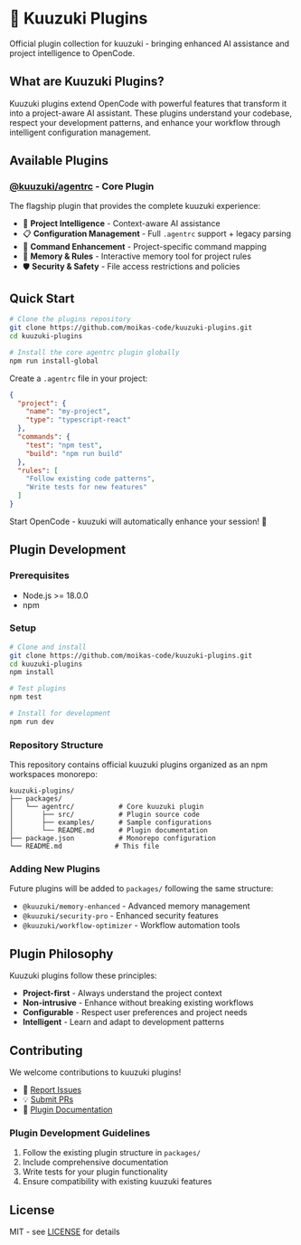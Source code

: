 # 🌸 Kuuzuki Plugins

Official plugin collection for kuuzuki - bringing enhanced AI assistance and project intelligence to OpenCode.

## What are Kuuzuki Plugins?

Kuuzuki plugins extend OpenCode with powerful features that transform it into a project-aware AI assistant. These plugins understand your codebase, respect your development patterns, and enhance your workflow through intelligent configuration management.

## Available Plugins

### [@kuuzuki/agentrc](./packages/agentrc) - Core Plugin
The flagship plugin that provides the complete kuuzuki experience:

- 🌸 **Project Intelligence** - Context-aware AI assistance
- 📋 **Configuration Management** - Full `.agentrc` support + legacy parsing  
- 🔧 **Command Enhancement** - Project-specific command mapping
- 💾 **Memory & Rules** - Interactive memory tool for project rules
- 🛡️ **Security & Safety** - File access restrictions and policies

## Quick Start

```bash
# Clone the plugins repository
git clone https://github.com/moikas-code/kuuzuki-plugins.git
cd kuuzuki-plugins

# Install the core agentrc plugin globally
npm run install-global
```

Create a `.agentrc` file in your project:
```json
{
  "project": {
    "name": "my-project",
    "type": "typescript-react"
  },
  "commands": {
    "test": "npm test",
    "build": "npm run build"
  },
  "rules": [
    "Follow existing code patterns",
    "Write tests for new features"
  ]
}
```

Start OpenCode - kuuzuki will automatically enhance your session! 🌸

## Plugin Development

### Prerequisites
- Node.js >= 18.0.0
- npm

### Setup
```bash
# Clone and install
git clone https://github.com/moikas-code/kuuzuki-plugins.git
cd kuuzuki-plugins
npm install

# Test plugins
npm test

# Install for development
npm run dev
```

### Repository Structure

This repository contains official kuuzuki plugins organized as an npm workspaces monorepo:

```
kuuzuki-plugins/
├── packages/
│   └── agentrc/           # Core kuuzuki plugin
│       ├── src/           # Plugin source code
│       ├── examples/      # Sample configurations
│       └── README.md      # Plugin documentation
├── package.json           # Monorepo configuration
└── README.md             # This file
```

### Adding New Plugins

Future plugins will be added to `packages/` following the same structure:

- `@kuuzuki/memory-enhanced` - Advanced memory management
- `@kuuzuki/security-pro` - Enhanced security features
- `@kuuzuki/workflow-optimizer` - Workflow automation tools

## Plugin Philosophy

Kuuzuki plugins follow these principles:

- **Project-first** - Always understand the project context
- **Non-intrusive** - Enhance without breaking existing workflows  
- **Configurable** - Respect user preferences and project needs
- **Intelligent** - Learn and adapt to development patterns

## Contributing

We welcome contributions to kuuzuki plugins! 

- 🐛 [Report Issues](https://github.com/moikas-code/kuuzuki-plugins/issues)
- 💡 [Submit PRs](https://github.com/moikas-code/kuuzuki-plugins/pulls)
- 📖 [Plugin Documentation](./packages/agentrc/README.md)

### Plugin Development Guidelines

1. Follow the existing plugin structure in `packages/`
2. Include comprehensive documentation
3. Write tests for your plugin functionality
4. Ensure compatibility with existing kuuzuki features

## License

MIT - see [LICENSE](./LICENSE) for details